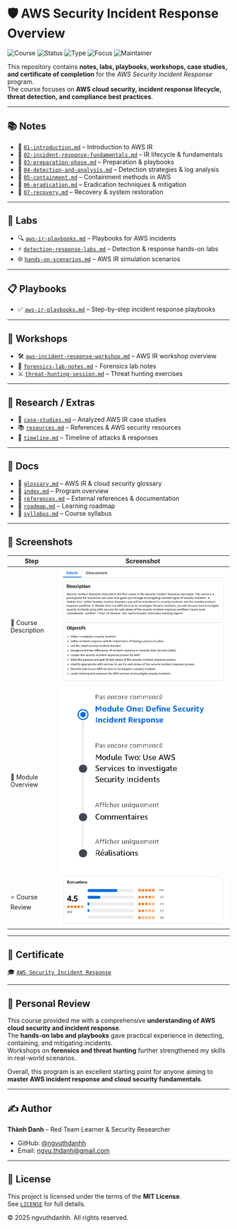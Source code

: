 # 🛡️ AWS Security Incident Response Overview

![Course](https://img.shields.io/badge/AWS-Security%20Incident%20Response-orange?style=flat-square&logo=aws)
![Status](https://img.shields.io/badge/Status-Completed-brightgreen?style=flat-square&logo=verizon)
![Type](https://img.shields.io/badge/Type-Learning%20Project-blue?style=flat-square&logo=notion)
![Focus](https://img.shields.io/badge/Focus-Cloud%20Security-informational?style=flat-square&logo=aws)
![Maintainer](https://img.shields.io/badge/Maintainer-Thành%20Danh-blueviolet?style=flat-square&logo=github)

This repository contains **notes, labs, playbooks, workshops, case studies, and certificate of completion** for the *AWS Security Incident Response* program.  
The course focuses on **AWS cloud security, incident response lifecycle, threat detection, and compliance best practices**.

---

## 📚 Notes  

- 📄 [`01-introduction.md`](./notes/01-introduction.md) – Introduction to AWS IR  
- 📄 [`02-incident-response-fundamentals.md`](./notes/02-incident-response-fundamentals.md) – IR lifecycle & fundamentals  
- 📄 [`03-preparation-phase.md`](./notes/03-preparation-phase.md) – Preparation & playbooks  
- 📄 [`04-detection-and-analysis.md`](./notes/04-detection-and-analysis.md) – Detection strategies & log analysis  
- 📄 [`05-containment.md`](./notes/05-containment.md) – Containment methods in AWS  
- 📄 [`06-eradication.md`](./notes/06-eradication.md) – Eradication techniques & mitigation  
- 📄 [`07-recovery.md`](./notes/07-recovery.md) – Recovery & system restoration  

---

## 🧪 Labs  

- 🔍 [`aws-ir-playbooks.md`](./labs/aws-ir-playbooks.md) – Playbooks for AWS incidents  
- ⚡ [`detection-response-labs.md`](./labs/detection-response-labs.md) – Detection & response hands-on labs  
- 🌐 [`hands-on-scenarios.md`](./labs/hands-on-scenarios.md) – AWS IR simulation scenarios  

---

## 📋 Playbooks  

- ✅ [`aws-ir-playbooks.md`](./labs/aws-ir-playbooks.md) – Step-by-step incident response playbooks  

---

## 🏫 Workshops  

- 🛠️ [`aws-incident-response-workshop.md`](./workshops/aws-incident-response-workshop.md) – AWS IR workshop overview  
- 🔎 [`forensics-lab-notes.md`](./workshops/forensics-lab-notes.md) – Forensics lab notes  
- ⚔️ [`threat-hunting-session.md`](./workshops/threat-hunting-session.md) – Threat hunting exercises  

---

## 🔬 Research / Extras  

- 📑 [`case-studies.md`](./extras/case-studies.md) – Analyzed AWS IR case studies  
- 📚 [`resources.md`](./extras/resources.md) – References & AWS security resources  
- 📆 [`timeline.md`](./extras/timeline.md) – Timeline of attacks & responses  

---

## 📖 Docs  

- 📘 [`glossary.md`](./docs/glossary.md) – AWS IR & cloud security glossary  
- 📘 [`index.md`](./docs/index.md) – Program overview  
- 📘 [`references.md`](./docs/references.md) – External references & documentation  
- 📘 [`roadmap.md`](./docs/roadmap.md) – Learning roadmap  
- 📘 [`syllabus.md`](./docs/syllabus.md) – Course syllabus  

---

## 📸 Screenshots  

| Step                   | Screenshot |
|------------------------|------------|
| 🏫 Course Description   | ![](./screenshots/AWS-des-obj.png) |
| 📘 Module Overview      | ![](./screenshots/AWS-module.png) |
| ⭐ Course Review         | ![](./screenshots/AWS-review.png) |

---

## 📜 Certificate  

🎓 [`AWS Security Incident Response`](./cert/17875_5_6459463_1729418889_AWS%20Skill%20Builder%20Course%20Completion%20Certificate.pdf)  

---

## 📝 Personal Review  

This course provided me with a comprehensive **understanding of AWS cloud security and incident response**.  
The **hands-on labs and playbooks** gave practical experience in detecting, containing, and mitigating incidents.  
Workshops on **forensics and threat hunting** further strengthened my skills in real-world scenarios.  

Overall, this program is an excellent starting point for anyone aiming to **master AWS incident response and cloud security fundamentals**.

---

## ✍️ Author  

**Thành Danh** – Red Team Learner & Security Researcher  

- GitHub: [@ngvuthdanhh](https://github.com/ngvuthdanhh)  
- Email: ngvu.thdanh@gmail.com   

---

## 📄 License  

This project is licensed under the terms of the **MIT License**.  
See [`LICENSE`](./LICENSE) for full details.  

© 2025 ngvuthdanhh. All rights reserved.  
